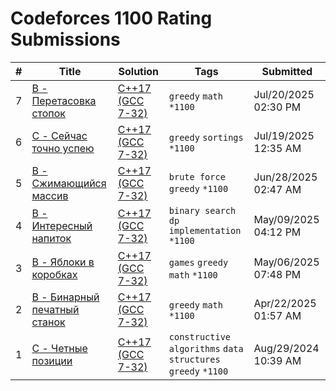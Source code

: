 # Codeforces 1100 Rating Submissions

| # | Title | Solution | Tags | Submitted |
|:-:|-------|----------|------|-----------|
| 7 | [B - Перетасовка стопок](https://codeforces.com/contest/2122/problem/B) | [C++17 (GCC 7-32)](https://codeforces.com/contest/2122/submission/329947941) | `greedy` `math` `*1100` | Jul/20/2025 02:30 PM |
| 6 | [C - Сейчас точно успею](https://codeforces.com/contest/2126/problem/C) | [C++17 (GCC 7-32)](https://codeforces.com/contest/2126/submission/329674710) | `greedy` `sortings` `*1100` | Jul/19/2025 12:35 AM |
| 5 | [B - Сжимающийся массив](https://codeforces.com/contest/2112/problem/B) | [C++17 (GCC 7-32)](https://codeforces.com/contest/2112/submission/326338125) | `brute force` `greedy` `*1100` | Jun/28/2025 02:47 AM |
| 4 | [B - Интересный напиток](https://codeforces.com/contest/706/problem/B) | [C++17 (GCC 7-32)](https://codeforces.com/contest/706/submission/318924433) | `binary search` `dp` `implementation` `*1100` | May/09/2025 04:12 PM |
| 3 | [B - Яблоки в коробках](https://codeforces.com/contest/2107/problem/B) | [C++17 (GCC 7-32)](https://codeforces.com/contest/2107/submission/318631836) | `games` `greedy` `math` `*1100` | May/06/2025 07:48 PM |
| 2 | [B - Бинарный печатный станок](https://codeforces.com/contest/2103/problem/B) | [C++17 (GCC 7-32)](https://codeforces.com/contest/2103/submission/316614042) | `greedy` `math` `*1100` | Apr/22/2025 01:57 AM |
| 1 | [C - Четные позиции](https://codeforces.com/contest/1997/problem/C) | [C++17 (GCC 7-32)](https://codeforces.com/contest/1997/submission/278587589) | `constructive algorithms` `data structures` `greedy` `*1100` | Aug/29/2024 10:39 AM |